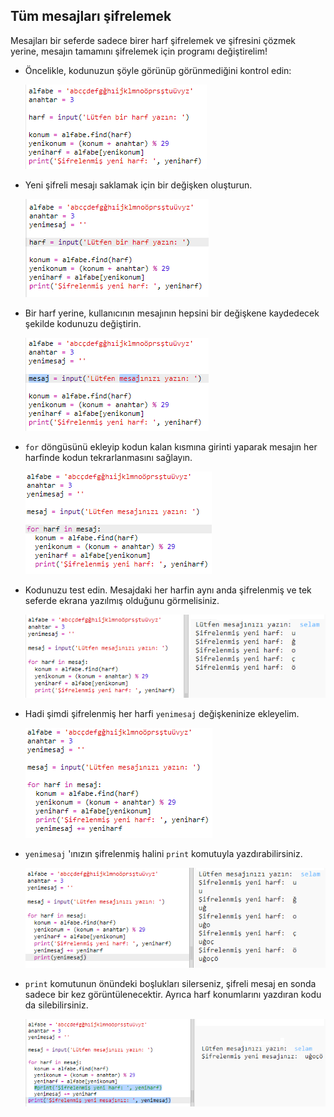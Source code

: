## Tüm mesajları şifrelemek

Mesajları bir seferde sadece birer harf şifrelemek ve şifresini çözmek yerine, mesajın tamamını şifrelemek için programı değiştirelim!

+ Öncelikle, kodunuzun şöyle görünüp görünmediğini kontrol edin:
    
    ![ekran görüntüsü](images/messages-character-finished.png)

+ Yeni şifreli mesajı saklamak için bir değişken oluşturun.
    
    ![ekran görüntüsü](images/messages-newmessage.png)

+ Bir harf yerine, kullanıcının mesajının hepsini bir değişkene kaydedecek şekilde kodunuzu değiştirin.
    
    ![ekran görüntüsü](images/messages-message.png)

+ `for` döngüsünü ekleyip kodun kalan kısmına girinti yaparak mesajın her harfinde kodun tekrarlanmasını sağlayın.
    
    ![ekran görüntüsü](images/messages-loop.png)

+ Kodunuzu test edin. Mesajdaki her harfin aynı anda şifrelenmiş ve tek seferde ekrana yazılmış olduğunu görmelisiniz.
    
    ![ekran görüntüsü](images/messages-loop-test.png)

+ Hadi şimdi şifrelenmiş her harfi `yenimesaj` değişkeninize ekleyelim.
    
    ![ekran görüntüsü](images/messges-message-add-character.png)

+ `yenimesaj` 'ınızın şifrelenmiş halini `print` komutuyla yazdırabilirsiniz.
    
    ![ekran görüntüsü](images/messages-print-message-characters.png)

+ `print` komutunun önündeki boşlukları silerseniz, şifreli mesaj en sonda sadece bir kez görüntülenecektir. Ayrıca harf konumlarını yazdıran kodu da silebilirsiniz.
    
    ![ekran görüntüsü](images/messages-print-message-comment.png)